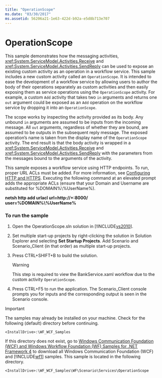 ```yaml
---
title: "OperationScope"
ms.date: "03/30/2017"
ms.assetid: 56206a21-1e63-422d-b92a-e5d8b713e707
---
```

# OperationScope
This sample demonstrates how the messaging activities, <xref:System.ServiceModel.Activities.Receive> and <xref:System.ServiceModel.Activities.SendReply> can be used to expose an existing custom activity as an operation in a workflow service. This sample includes a new custom activity called an `OperationScope`. It is intended to ease the development of a workflow service by allowing users to author the body of their operations separately as custom activities and then easily exposing them as service operations using the `OperationScope` activity. For example, a custom `Add` activity that takes two `in` arguments and returns one `out` argument could be exposed as an `Add` operation on the workflow service by dropping it into an `OperationScope`.  
  
 The scope works by inspecting the activity provided as its body. Any unbound `in` arguments are assumed to be inputs from the incoming message. All `out` arguments, regardless of whether they are bound, are assumed to be outputs in the subsequent reply message. The exposed operation’s name is taken from the display name of the `OperationScope` activity. The end result is that the body activity is wrapped in a <xref:System.ServiceModel.Activities.Receive> and <xref:System.ServiceModel.Activities.SendReply> with the parameters from the messages bound to the arguments of the activity.  
  
 This sample exposes a workflow service using HTTP endpoints. To run, proper URL ACLs must be added. For more information, see [Configuring HTTP and HTTPS](http://go.microsoft.com/fwlink/?LinkId=70353). Executing the following command at an elevated prompt adds the appropriate ACLs (ensure that your Domain and Username are substituted for %DOMAIN%\\%UserName%).  
  
 **netsh http add urlacl url=http://+:8000/ user=%DOMAIN%\\%UserName%**  
  
### To run the sample  
  
1.  Open the OperationScope.sln solution in [!INCLUDE[vs2010](../../../../includes/vs2010-md.md)].  
  
2.  Set multiple start-up projects by right-clicking the solution in Solution Explorer and selecting **Set Startup Projects**. Add Scenario and Scenario_Client (in that order) as multiple start-up projects.  
  
3.  Press CTRL+SHIFT+B to build the solution.  
  
    > [!WARNING]
    >  This step is required to view the BankService.xaml workflow due to the custom activity `OperationScope`.  
  
4.  Press CTRL+F5 to run the application. The Scenario_Client console prompts you for inputs and the corresponding output is seen in the Scenario console.  
  
> [!IMPORTANT]
>  The samples may already be installed on your machine. Check for the following (default) directory before continuing.  
>   
>  `<InstallDrive>:\WF_WCF_Samples`  
>   
>  If this directory does not exist, go to [Windows Communication Foundation (WCF) and Windows Workflow Foundation (WF) Samples for .NET Framework 4](http://go.microsoft.com/fwlink/?LinkId=150780) to download all Windows Communication Foundation (WCF) and [!INCLUDE[wf1](../../../../includes/wf1-md.md)] samples. This sample is located in the following directory.  
>   
>  `<InstallDrive>:\WF_WCF_Samples\WF\Scenario\Services\OperationScope`